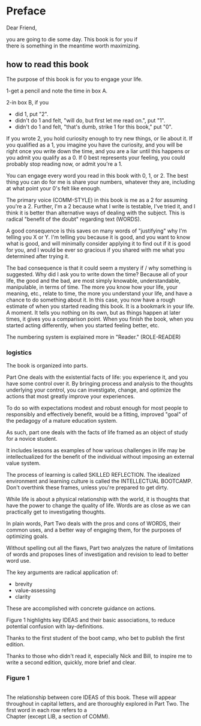 # Preface  
  
Dear Friend,  

you are going to die some day.
This book is for you if  
there is something in the meantime
worth maximizing.  

## how to read this book

The purpose of this book is for you to engage your life.

1-get a pencil and note the time in box A.

2-in box B, if you 
- did 1, put "2".
- didn't do 1 and felt, "will do, but first let me read on.", put "1".
- didn't do 1 and felt, "that's dumb, strike 1 for this book," put "0".

If you wrote 2, you hold curiosity enough to try new things,
or lie about it.
If you qualified as a 1, you imagine you have the curiosity, and
you will be right once you write down the time,
and you are a liar until this happens or you admit you qualify as a 0.
If 0 best represents your feeling, you could probably stop reading now, or admit you're a 1.

You can engage every word you read in this book with 0, 1, or 2.
The best thing you can do for me is share your numbers, whatever they are, including at what point your 0's felt like enough. 

The primary voice (COMM-STYLE) in this book is me as a 2 for assuming you're a 2. Further, I'm a 2 because what I write is testable, I've tried it, and I think it is better than alternative ways of dealing with the subject. This is radical "benefit of the doubt" regarding text (WORDS). 

A good consequence is this saves on many words of "justifying" why I'm telling you X or Y. I'm telling you because it is good, and you want to know what is good, and will minimally consider applying it to find out if it is good for you, and I would be ever so gracious if you shared with me what you determined after trying it.

The bad consequence is that it could seem a mystery if / why something is suggested. 
Why did I ask you to write down the time?
Because all of your life, the good and the bad, 
are most simply knowable, understandable, manipulable, in terms of time. 
The more you know how your life, your meaning, etc., 
relate to time, the more you understand your life, 
and have a chance to do something about it.
In this case, you now have 
a rough estimate of when you started reading this book.
It is a bookmark in your life. A moment.
It tells you nothing on its own,
but as things happen at later times,
it gives you a comparison point.
When you finish the book, when you started acting differently, when you started feeling better, etc.

The numbering system is explained more in "Reader." (ROLE-READER)


### logistics
The book is organized into 
parts. 

Part One 
deals with the existential facts of life:
you experience it, and you have some control over it.
By bringing process and analysis to the thoughts
underlying your control,
you can investigate, change, and optimize 
the actions that most greatly improve your experiences.

To do so 
with expectations modest and robust enough
for most people to
responsibly and effectively benefit,
would be a fitting, improved "goal"
of the pedagogy of 
a mature education system.

As such,
part one deals with the facts of life
framed as an object of study
for a novice student.

It includes lessons
as examples
of how various challenges in life
may be intellectualized
for the benefit of the individual
without imposing an external value system.

The process of learning is called
SKILLED REFLECTION.
The idealized environment and learning culture
is called
the INTELLECTUAL BOOTCAMP.
Don't overthink these frames,
unless you're prepared to get dirty.

While life is about a physical relationship
with the world,
it is thoughts that have the power to change
the quality of life.
Words are as close as we can practically get
to investigating thoughts.

In plain words, Part Two deals with
the pros and cons of WORDS,
their common uses,
and a better way of engaging them,
for the purposes of
optimizing goals.

Without spelling out all the flaws,
Part two analyzes
the nature of limitations of words
and proposes lines of investigation
and revision to lead to better word use.

The key arguments are radical application of:
- brevity
- value-assessing
- clarity 

These are accomplished with concrete guidance on actions.

Figure 1 highlights key IDEAS and 
their basic associations,
to reduce potential confusion with lay-definitions.

Thanks to
the first student of the boot camp, 
who bet to publish the first edition.  

Thanks to those who didn't read it,
especially Nick and Bill,
to inspire me to write a second edition,
quickly, more brief and clear.

### Figure 1  
[](fig1.jpg)  
The relationship between core IDEAS of this book. 
These will appear throughout in capital letters, and 
are thoroughly explored in Part Two. 
The first word in each row refers to a  
Chapter (except LIB, a section of COMM).  
  



